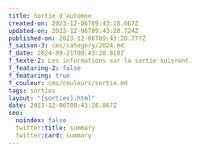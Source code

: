 ```yaml
---
title: Sortie d'automne
created-on: 2023-12-06T09:43:28.667Z
updated-on: 2023-12-06T09:43:28.724Z
published-on: 2023-12-06T09:43:28.777Z
f_saison-3: cms/category/2024.md
f_date: 2024-09-21T08:43:28.818Z
f_texte-2: Les informations sur la sortie suivront.
f_featuring-2: false
f_featuring: true
f_couleur: cms/couleurs/sortie.md
tags: sorties
layout: "[sorties].html"
date: 2023-12-06T09:43:28.867Z
seo:
  noindex: false
  twitter:title: summary
  twitter:card: summary
---
```

